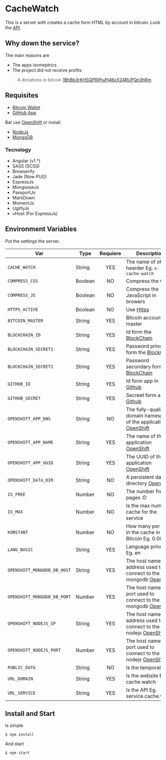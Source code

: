 # CacheWatch

This is a server with creates a cache form HTML by account in bitcoin. Look the [API][6].

## Why down the service?

The main reasons are

* The apps isomeptrics
* The project did not receive profits

> A donations in bitcoin [1BhBb3rKHSQPRjPjuPj46xX24RUPQn3hRm](bitcoin:1BhBb3rKHSQPRjPjuPj46xX24RUPQn3hRm)

## Requisites

* [Bitcoin Wallet][2]
* [GitHub App][5]

Bat use [OpenShift](9) or install

* [NodeJs][7]
* [MongoDB][8]

### Tecnology

* Angular (v1.*)
* SASS (SCSS)
* Browserify
* Jade (Now PUG)
* ExpressJs
* MongooseJs
* PassportJs
* MarkDown
* MomentJs
* UglifyJs
* vHost (For ExpressJs)

## Environment Variables

Put the settings the server.

| Var | Type | Requiere | Description |
| --- | ---- |:--------:| ------------ |
| `CACHE_WATCH` | String | YES | The name of of the hearder Eg. `x-cache-watch` |
| `COMPRESS_CSS` | Boolean | NO | Compress the CSS |
| `COMPRESS_JS` | Boolean | NO | Compress the JavaScript in browers |
| `HTTPS_ACTIVE` | Boolean | NO | Use [Https](1) |
| `BITCOIN_MASTER` | String | YES | Bitcoin account master |
| `BLOCKCHAIN_ID` | String | YES | Id form the [BlockChain](2) |
| `BLOCKCHAIN_SECRET1` | String | YES | Password principal form the [BlockChain](2) |
| `BLOCKCHAIN_SECRET2` | String | YES | Password secondary form the [BlockChain](2) |
| `GITHUB_ID` | String | YES | Id form app in [Github](5) |
| `GITHUB_SECRET` | String | YES | Secreet form app in [Github](5) |
| `OPENSHIFT_APP_DNS` | String | NO | The fully-qualified domain namespace of the application [OpenShift][3] |
| `OPENSHIFT_APP_NAME` | String | YES | The name of the application [OpenShift](3) |
| `OPENSHIFT_APP_UUID` | String | YES | The UUID of the application [OpenShift](3) |
| `OPENSHIFT_DATA_DIR` | String | NO | A persistent data directory [OpenShift](3) |
| `IS_FREE` | Number | NO | The number free pages :D |
| `IS_MAX` | Number | NO | Is the max number cache for the service |
| `KONSTANT` | Number | NO | How many per page in the cache in Bitcoin Eg. 0.00001 |
| `LANG_BASIC` | String | YES | Language principal Eg. en |
| `OPENSHIFT_MONGODB_DB_HOST` | String | YES | The host name or IP address used to connect to the mongodb [OpenShift][3] |
| `OPENSHIFT_MONGODB_DB_PORT` | Number | YES | The host name or port used to connect to the mongodb [OpenShift][3] |
| `OPENSHIFT_NODEJS_IP` | String | YES | The host name or IP address used to connect to the nodejs [OpenShift][3] |
| `OPENSHIFT_NODEJS_PORT` | Number | YES | The host name or port used to connect to the nodejs [OpenShift][3] |
| `PUBLIC_DATA` | String | NO | Is the temporal files |
| `URL_DOMAIN` | String | YES | Is the website Eg. cache.watch |
| `URL_SERVICE` | String | YES | Is the API Eg. service.cache.watch |

## Install and Start

Is simple

	$ npm install

And start

	$ npm start

[1]: https://en.wikipedia.org/wiki/HTTPS
[2]: https://blockchain.info/
[3]: https://developers.openshift.com/managing-your-applications/environment-variables.html
[4]: https://blockchain.info/es/wallet/payment-notifications
[5]: https://github.com/settings/developers
[6]: https://devolper.cache.watch/
[7]: http://nodejs.org/
[8]: http://mongodb.org/
[9]: https://developers.openshift.com/languages/nodejs/index.html
